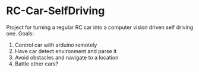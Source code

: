 # RC-Car-SelfDriving

Project for turning a regular RC car into a computer vision driven self driving one. 
Goals: 
1. Control car with arduino remotely 
2. Have car detect environment and parse it 
3. Avoid obstacles and navigate to a location 
4. Battle other cars? 
